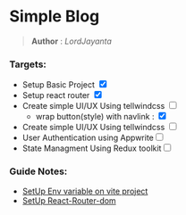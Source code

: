 # Simple Blog 
> **Author** : *LordJayanta*

### Targets:
- Setup Basic Project <input type='checkbox' checked/>
- Setup react router <input type='checkbox' checked/>
- Create simple UI/UX Using tellwindcss <input type='checkbox' />
    - wrap button(style) with navlink : <input type='checkbox' checked/>
- Create simple UI/UX Using tellwindcss <input type='checkbox' />
- User Authentication using Appwrite<input type='checkbox'/> 
- State Managment Using Redux toolkit<input type='checkbox'/> 

### Guide Notes:
- [SetUp Env variable on vite project](./Note/Setup_env.md)
- [SetUp React-Router-dom](./Note/setup_react-router-dom.md)